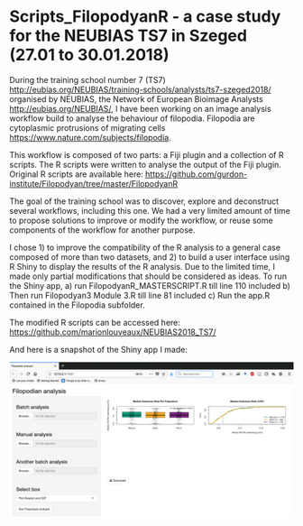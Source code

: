 # Scripts_FilopodyanR - a case study for the NEUBIAS TS7 in Szeged (27.01 to 30.01.2018)

During the training school number 7 (TS7) http://eubias.org/NEUBIAS/training-schools/analysts/ts7-szeged2018/ organised by NEUBIAS, the Network of European Bioimage Analysts http://eubias.org/NEUBIAS/, I have been working on an image analysis workflow build to analyse the behaviour of filopodia. Filopodia are cytoplasmic protrusions of migrating cells https://www.nature.com/subjects/filopodia.

This workflow is composed of two parts: a Fiji plugin and a collection of R scripts. The R scripts were written to analyse the output of the Fiji plugin. Original R scripts are available here: https://github.com/gurdon-institute/Filopodyan/tree/master/FilopodyanR


The goal of the training school was to discover, explore and deconstruct several workflows, including this one. We had a very limited amount of time to propose solutions to improve or modify the workflow, or reuse some components of the workflow for another purpose.

I chose 1) to improve the compatibility of the R analysis to a general case composed of more than two datasets, and 2) to build a user interface using R Shiny to display the results of the R analysis. Due to the limited time, I made only partial modifications that should be considered as ideas. To run the Shiny app, a) run FilopodyanR_MASTERSCRIPT.R till line 110 included b) Then run Filopodyan3 Module 3.R till line 81 included c) Run the app.R contained in the Filopodia subfolder.

The modified R scripts can be accessed here: https://github.com/marionlouveaux/NEUBIAS2018_TS7/

And here is a snapshot of the Shiny app I made:

![](https://github.com/marionlouveaux/NEUBIAS2018_TS7/blob/master/Filopodia/snapshot_app.png)
